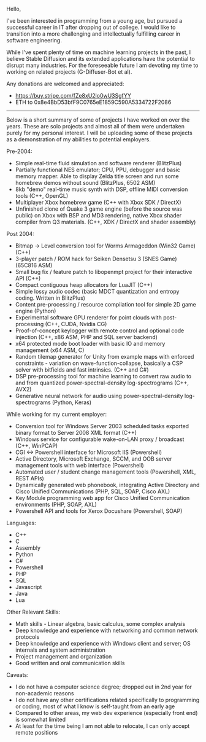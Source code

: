 Hello,

I've been interested in programming from a young age, but pursued a successful career in IT after dropping out of college. I would like to transition into a more challenging and intellectually fulfilling career in software engineering.

While I've spent plenty of time on machine learning projects in the past, I believe Stable Diffusion and its extended applications have the potential to disrupt many industries. For the foreseeable future I am devoting my time to working on related projects (G-Diffuser-Bot et al).

Any donations are welcomed and appreciated:
* https://buy.stripe.com/fZe8xU2lo0wU3SgfYY
* ETH to 0x8e4BbD53bfF9C0765eE1859C590A5334722F2086

-------------------------------------------------------------------------------------------------------------------------------

Below is a short summary of some of projects I have worked on over the years. These are solo projects and almost all of them were undertaken purely for my personal interest. I will be uploading some of these projects as a demonstration of my abilities to potential employers.

Pre-2004:
* Simple real-time fluid simulation and software renderer (BlitzPlus)
* Partially functional NES emulator; CPU, PPU, debugger and basic memory mapper. Able to display Zelda title screen and run some homebrew demos without sound (BlitzPlus, 6502 ASM)
* 8kb "demo" real-time music synth with DSP, offline MIDI conversion tools (C++, OpenGL)
* Multiplayer Xbox homebrew game (C++ with Xbox SDK / DirectX)
* Unfinished clone of Quake 3 game engine (before the source was public) on Xbox with BSP and MD3 rendering, native Xbox shader compiler from Q3 materials. (C++, XDK  / DirectX and shader assembly)

Post 2004:
* Bitmap -> Level conversion tool for Worms Armageddon (Win32 Game) (C++)
* 3-player patch / ROM hack for Seiken Densetsu 3 (SNES Game) (65C816 ASM) 
* Small bug fix / feature patch to libopenmpt project for their interactive API (C++)
* Compact contiguous heap allocators for LuaJIT (C++)
* Simple lossy audio codec (basic MDCT quantization and entropy coding. Written in BlitzPlus)
* Content pre-processing / resource compilation tool for simple 2D game engine (Python)
* Experimental software GPU renderer for point clouds with post-processing (C++, CUDA, Nvidia CG)
* Proof-of-concept keylogger with remote control and optional code injection (C++, x86 ASM, PHP and SQL server backend)
* x64 protected mode boot loader with basic IO and memory management (x64 ASM, C)
* Random tilemap generator for Unity from example maps with enforced constraints - variation on wave-function-collapse, basically a CSP solver with bitfields and fast intrinsics. (C++ and C#)
* DSP pre-processing tool for machine learning to convert raw audio to and from quantized power-spectral-density log-spectrograms (C++, AVX2)
* Generative neural network for audio using power-spectral-density log-spectrograms (Python, Keras)

While working for my current employer:
* Conversion tool for Windows Server 2003 scheduled tasks exported binary format to Server 2008 XML format (C++)
* Windows service for configurable wake-on-LAN proxy / broadcast (C++, WinPCAP)
* CGI <-> Powershell interface for Microsoft IIS (Powershell)
* Active Directory, Microsoft Exchange, SCCM, and OOB server management tools with web interface (Powershell)
* Automated user / student change management tools (Powershell, XML, REST APIs)
* Dynamically generated web phonebook, integrating Active Directory and Cisco Unified Communications (PHP, SQL, SOAP, Cisco AXL)
* Key Module programming web app for Cisco Unified Communication environments (PHP, SOAP, AXL)
* Powershell API and tools for Xerox Docushare (Powershell, SOAP)

Languages:
* C++
* C
* Assembly
* Python
* C#
* Powershell
* PHP
* SQL
* Javascript
* Java
* Lua

Other Relevant Skills:
* Math skills - Linear algebra, basic calculus, some complex analysis
* Deep knowledge and experience with networking and common network protocols
* Deep knowledge and experience with Windows client and server; OS internals and system administration
* Project management and organization
* Good written and oral communication skills

Caveats:
* I do not have a computer science degree; dropped out in 2nd year for non-academic reasons
* I do not have any other certifications related specifically to programming or coding, most of what I know is self-taught from an early age
* Compared to other areas, my web dev experience (especially front end) is somewhat limited
* At least for the time being I am not able to relocate, I can only accept remote positions
